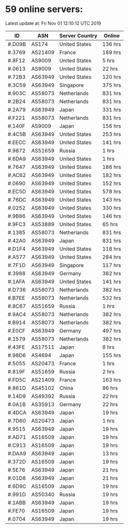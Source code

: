 # 59 online servers:

Latest update at: Fri Nov 01 12:10:12 UTC 2019

| ID | ASN | Server Country | Online |
| -- | --- | -------------- | ------ |
| #.D09B | AS174 | United States | 136 hrs |
| #.3769 | AS21409 | France | 189 hrs |
| #.8F12 | AS9009 | United States | 5 hrs |
| #.0613 | AS9009 | United States | 22 hrs |
| #.72B3 | AS63949 | United States | 120 hrs |
| #.3C59 | AS63949 | Singapore | 375 hrs |
| #.903C | AS58073 | Netherlands | 831 hrs |
| #.2B24 | AS58073 | Netherlands | 831 hrs |
| #.2A79 | AS63949 | Japan | 331 hrs |
| #.F221 | AS58073 | Netherlands | 831 hrs |
| #.140F | AS9009 | Japan | 156 hrs |
| #.4C5B | AS63949 | United States | 253 hrs |
| #.EECC | AS63949 | United States | 141 hrs |
| #.9872 | AS51659 | Russia | 1 hrs |
| #.6DA9 | AS63949 | United States | 1 hrs |
| #.7647 | AS63949 | United States | 186 hrs |
| #.AC62 | AS63949 | United States | 182 hrs |
| #.0690 | AS63949 | United States | 152 hrs |
| #.EC5D | AS63949 | United States | 578 hrs |
| #.76DC | AS63949 | United States | 143 hrs |
| #.0252 | AS63949 | United States | 330 hrs |
| #.9B86 | AS63949 | United States | 146 hrs |
| #.9FC3 | AS53889 | United States | 65 hrs |
| #.1385 | AS58073 | Netherlands | 831 hrs |
| #.42A0 | AS63949 | Japan | 831 hrs |
| #.D1F4 | AS63949 | United States | 118 hrs |
| #.A577 | AS63949 | United States | 284 hrs |
| #.7F1D | AS63949 | Singapore | 117 hrs |
| #.3988 | AS63949 | Germany | 382 hrs |
| #.1AFA | AS63949 | United States | 141 hrs |
| #.D736 | AS58073 | Netherlands | 382 hrs |
| #.B7EE | AS58073 | Netherlands | 532 hrs |
| #.8C67 | AS51659 | Russia | 1 hrs |
| #.9AC4 | AS58073 | Netherlands | 382 hrs |
| #.B914 | AS58073 | Netherlands | 382 hrs |
| #.E0CF | AS63949 | Germany | 497 hrs |
| #.1579 | AS58073 | Netherlands | 382 hrs |
| #.43FE | AS17511 | Japan | 8 hrs |
| #.98D6 | AS4694 | Japan | 155 hrs |
| #.5055 | AS20473 | France | 1 hrs |
| #.819F | AS51659 | Russia | 2 hrs |
| #.FD5C | AS21409 | France | 163 hrs |
| #.861D | AS45102 | China | 86 hrs |
| #.14D9 | AS49392 | Russia | 22 hrs |
| #.0A1B | AS35913 | Germany | 22 hrs |
| #.4DCA | AS63949 | Japan | 19 hrs |
| #.7D60 | AS20473 | Japan | 1 hrs |
| #.9515 | AS63949 | Japan | 19 hrs |
| #.AD71 | AS16509 | Japan | 19 hrs |
| #.C913 | AS16509 | Japan | 19 hrs |
| #.DAA9 | AS63949 | Japan | 13 hrs |
| #.372D | AS16509 | Japan | 19 hrs |
| #.5E76 | AS63949 | Japan | 21 hrs |
| #.01D8 | AS63949 | Japan | 21 hrs |
| #.6D9C | AS16509 | Japan | 19 hrs |
| #.991D | AS50340 | Russia | 19 hrs |
| #.1ABB | AS63949 | Japan | 19 hrs |
| #.FE70 | AS16509 | Japan | 19 hrs |
| #.0704 | AS63949 | Japan | 19 hrs |

